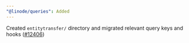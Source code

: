 ```yaml
---
"@linode/queries": Added
---
```


Created `entitytransfer/` directory and migrated relevant query keys and hooks ([#12406](https://github.com/linode/manager/pull/12406))
